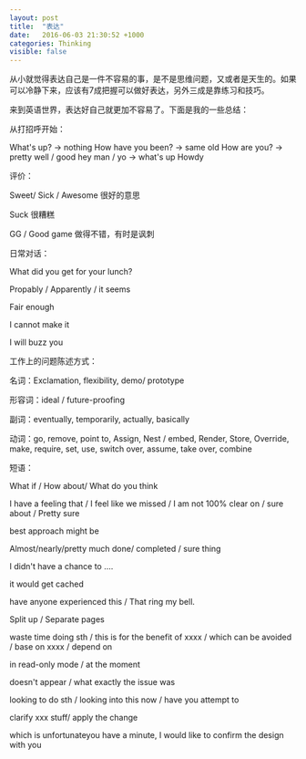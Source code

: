 ```yaml
---
layout: post
title:  "表达"
date:   2016-06-03 21:30:52 +1000
categories: Thinking
visible: false
---
```


从小就觉得表达自己是一件不容易的事，是不是思维问题，又或者是天生的。如果可以冷静下来，应该有7成把握可以做好表达，另外三成是靠练习和技巧。

来到英语世界，表达好自己就更加不容易了。下面是我的一些总结：

从打招呼开始：

What's up? -> nothing
 How have you been? -> same old
 How are you? -> pretty well / good
 hey man / yo -> what's up
 Howdy

评价：

Sweet/ Sick / Awesome  很好的意思

Suck 很糟糕

GG / Good game 做得不错，有时是讽刺

日常对话：

What did you get for your lunch?

Propably / Apparently / it seems

Fair enough

I cannot make it

I will buzz you

工作上的问题陈述方式：

名词：Exclamation, flexibility, demo/ prototype

形容词：ideal / future-proofing

副词：eventually, temporarily, actually, basically

动词：go, remove, point to, Assign, Nest / embed, Render, Store, Override, make, require, set, use, switch over, assume, take over, combine

短语：

What if / How about/ What do you think

I have a feeling that / I feel like we missed / I am not 100% clear on / sure about / Pretty sure

best approach might be

Almost/nearly/pretty much done/ completed / sure thing

I didn't have a chance to ....

it would get cached

have anyone experienced this / That ring my bell.

Split up / Separate pages

waste time doing sth / this is for the benefit of xxxx / which can be avoided  / base on xxxx / depend on

in read-only mode / at the moment

doesn't appear / what exactly the issue was

looking to do sth / looking into this now / have you attempt to

clarify xxx stuff/ apply the change

which is unfortunateyou have a minute, I would like to confirm the design with you